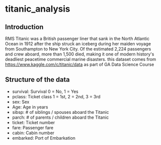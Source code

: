 # titanic_analysis

## Introduction

RMS Titanic was a British passenger liner that sank in the North Atlantic Ocean in 1912 after the ship struck an iceberg during her maiden voyage from Southampton to New York City. Of the estimated 2,224 passengers and crew aboard, more than 1,500 died, making it one of modern history's deadliest peacetime commercial marine disasters.
this dataset comes from https://www.kaggle.com/c/titanic/data as part of GA Data Science Course 

## Structure of the data

- survival:	Survival	0 = No, 1 = Yes
- pclass:	Ticket class	1 = 1st, 2 = 2nd, 3 = 3rd
- sex:	Sex	
- Age:	Age in years	
- sibsp:	# of siblings / spouses aboard the Titanic	
- parch:	# of parents / children aboard the Titanic	
- ticket:	Ticket number	
- fare:	Passenger fare	
- cabin:	Cabin number	
- embarked:	Port of Embarkation

